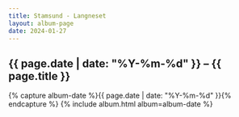 ```yaml
---
title: Stamsund - Langneset
layout: album-page
date: 2024-01-27
---
```

## {{ page.date | date: "%Y-%m-%d" }} – {{ page.title }}
{% capture album-date %}{{ page.date | date: "%Y-%m-%d" }}{% endcapture %}
{% include album.html album=album-date %}